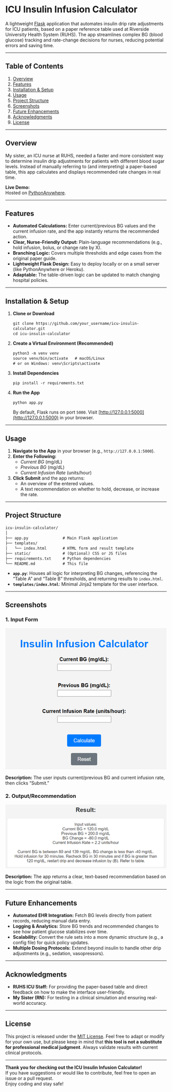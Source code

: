 # ICU Insulin Infusion Calculator

A lightweight [Flask](https://flask.palletsprojects.com/) application that automates insulin drip rate adjustments for ICU patients, based on a paper reference table used at Riverside University Health System (RUHS). The app streamlines complex BG (blood glucose) tracking and rate-change decisions for nurses, reducing potential errors and saving time.

---

## Table of Contents
1. [Overview](#overview)  
2. [Features](#features)  
3. [Installation & Setup](#installation--setup)  
4. [Usage](#usage)  
5. [Project Structure](#project-structure)  
6. [Screenshots](#screenshots)  
7. [Future Enhancements](#future-enhancements)  
8. [Acknowledgments](#acknowledgments)  
9. [License](#license)

---

## Overview
My sister, an ICU nurse at RUHS, needed a faster and more consistent way to determine insulin drip adjustments for patients with different blood sugar levels. Instead of manually referring to (and interpreting) a paper-based table, this app calculates and displays recommended rate changes in real time.

**Live Demo:**  
Hosted on [PythonAnywhere](https://johnpaulfeliciano98.pythonanywhere.com/).

---

## Features
- **Automated Calculations:** Enter current/previous BG values and the current infusion rate, and the app instantly returns the recommended action.
- **Clear, Nurse-Friendly Output:** Plain-language recommendations (e.g., hold infusion, bolus, or change rate by X).
- **Branching Logic:** Covers multiple thresholds and edge cases from the original paper guide.
- **Lightweight Flask Design:** Easy to deploy locally or on a small server (like PythonAnywhere or Heroku).
- **Adaptable:** The table-driven logic can be updated to match changing hospital policies.

---

## Installation & Setup

1. **Clone or Download**  
   
    ```
    git clone https://github.com/your_username/icu-insulin-calculator.git
    cd icu-insulin-calculator
    ```

2. **Create a Virtual Environment (Recommended)**  
   
    ```
    python3 -m venv venv
    source venv/bin/activate   # macOS/Linux
    # or on Windows: venv\Scripts\activate
    ```

3. **Install Dependencies**  
   
    ```
    pip install -r requirements.txt
    ```

4. **Run the App**  
   
    ```
    python app.py
    ```
   By default, Flask runs on port `5000`. Visit [http://127.0.0.1:5000](http://127.0.0.1:5000) in your browser.

---

## Usage

1. **Navigate to the App** in your browser (e.g., `http://127.0.0.1:5000`).
2. **Enter the Following:**
   - *Current BG* (mg/dL)
   - *Previous BG* (mg/dL)
   - *Current Infusion Rate* (units/hour)
3. **Click Submit** and the app returns:
   - An overview of the entered values.
   - A text recommendation on whether to hold, decrease, or increase the rate.

---

## Project Structure

```
icu-insulin-calculator/
│
├── app.py               # Main Flask application
├── templates/
│   └── index.html       # HTML form and result template
├── static/              # (Optional) CSS or JS files
├── requirements.txt     # Python dependencies
└── README.md            # This file
```

- **`app.py`**: Houses all logic for interpreting BG changes, referencing the “Table A” and “Table B” thresholds, and returning results to `index.html`.
- **`templates/index.html`**: Minimal Jinja2 template for the user interface.

---

## Screenshots

### 1. Input Form
![Input Form](bg-check-input.png)

**Description:** The user inputs current/previous BG and current infusion rate, then clicks “Submit.”

### 2. Output/Recommendation
![Output Recommendation](bg-check-result.png)

**Description:** The app returns a clear, text-based recommendation based on the logic from the original table.

---

## Future Enhancements
- **Automated EHR Integration:** Fetch BG levels directly from patient records, reducing manual data entry.
- **Logging & Analytics:** Store BG trends and recommended changes to see how patient glucose stabilizes over time.
- **Scalability:** Convert the rule sets into a more dynamic structure (e.g., a config file) for quick policy updates.
- **Multiple Dosing Protocols:** Extend beyond insulin to handle other drip adjustments (e.g., sedation, vasopressors).

---

## Acknowledgments
- **RUHS ICU Staff:** For providing the paper-based table and direct feedback on how to make the interface user-friendly.
- **My Sister (RN):** For testing in a clinical simulation and ensuring real-world accuracy.

---

## License
This project is released under the [MIT License](LICENSE). Feel free to adapt or modify for your own use, but please keep in mind that **this tool is not a substitute for professional medical judgment**. Always validate results with current clinical protocols.  

---

**Thank you for checking out the ICU Insulin Infusion Calculator!**  
If you have suggestions or would like to contribute, feel free to open an issue or a pull request.  
Enjoy coding and stay safe!
